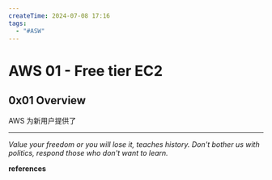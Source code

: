 ```yaml
---
createTime: 2024-07-08 17:16
tags:
  - "#ASW"
---
```


# AWS 01 - Free tier EC2

## 0x01 Overview

AWS 为新用户提供了



---
*Value your freedom or you will lose it, teaches history. Don't bother us with politics, respond those who don't want to learn.*

**references**

[^1]:[Launch compute resources | Onboarding to AWS](https://aws.amazon.com/getting-started/onboarding-to-aws/launch-compute-resources/)